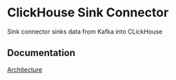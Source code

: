 # ClickHouse Sink Connector

Sink connector sinks data from Kafka into CLickHouse

## Documentation

[Architecture][architecture]

[architecture]: ./doc/architecture.md
